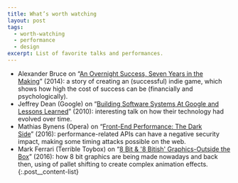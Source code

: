 ```yaml
---
title: What’s worth watching
layout: post
tags:
  - worth-watching
  - performance
  - design
excerpt: List of favorite talks and performances.
---
```


- Alexander Bruce on “[An Overnight Success, Seven Years in the Making](http://www.gdcvault.com/play/1020776/)”&nbsp;(2014): a story of creating an (successful) indie game, which shows how high the cost of success can be (financially and psychologically).
- Jeffrey Dean (Google) on “[Building Software Systems At Google and Lessons Learned](https://youtu.be/modXC5IWTJI)”&nbsp;(2010): interesting talk on how their technology had evolved over time.
- Mathias Bynens (Opera) on “[Front-End Performance: The Dark Side](https://vimeo.com/163113209)”&nbsp;(2016): performance-related APIs can have a negative security impact, making some timing attacks possible on the web.
- Mark Ferrari (Terrible Toybox) on “[8 Bit & '8 Bitish' Graphics-Outside the Box](http://gdcvault.com/play/1023586/8-Bit-8-Bitish-Graphics)”&nbsp;(2016): how 8 bit graphics are being made nowadays and back then, using of pallet shifting to create complex animation effects.
{:.post__content-list}
